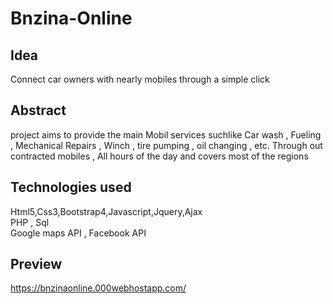 # Bnzina-Online
## Idea
Connect car owners with nearly mobiles through a simple click

## Abstract
project aims to
provide the main Mobil services suchlike Car wash , Fueling , Mechanical Repairs , Winch , tire pumping , oil changing , etc.
Through out contracted mobiles , All hours of the day and covers most of the regions

## Technologies used
Html5,Css3,Bootstrap4,Javascript,Jquery,Ajax <br>
PHP , Sql <br>
Google maps API , Facebook API

## Preview
https://bnzinaonline.000webhostapp.com/
